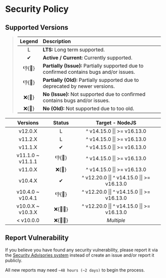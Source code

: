 # Security Policy

## Supported Versions

> | **Legend** | **Description** |
> |:-:|:--|
> | L | **LTS:** Long term supported. |
> | ✔ | **Active / Current:** Currently supported. |
> | 👎{🐛} | **Partially (Issue):** Partially supported due to confirmed contains bugs and/or issues. |
> | 👎{🧓} | **Partially (Old):** Partially supported due to deprecated by newer versions. |
> | ❌{🐛} | **No (Issue):** Not supported due to confirmed contains bugs and/or issues. |
> | ❌{🧓} | **No (Old):** Not supported due to too old. |

| **Versions** | **Status** | **Target - NodeJS** |
|:-:|:-:|:-:|
| v12.0.X | L | ^ v14.15.0 \|\| >= v16.13.0 |
| v11.2.X | L | ^ v14.15.0 \|\| >= v16.13.0 |
| v11.1.X | ✔ | ^ v14.15.0 \|\| >= v16.13.0 |
| v11.1.0 \~ v11.1.1 | 👎{🐛} | ^ v14.15.0 \|\| >= v16.13.0 |
| v11.0.X | ❌{🐛} | ^ v14.15.0 \|\| >= v16.13.0 |
| v10.4.X | ✔ | ^ v12.20.0 \|\| ^ v14.15.0 \|\| >= v16.13.0 |
| v10.4.0 \~ v10.4.1 | 👎{🐛} | ^ v12.20.0 \|\| ^ v14.15.0 \|\| >= v16.13.0 |
| v10.0.X \~ v10.3.X | ❌{🐛🧓} | ^ v12.20.0 \|\| ^ v14.15.0 \|\| >= v16.13.0 |
| < v10.0.0 | ❌{🐛🧓} | *Multiple* |

## Report Vulnerability

If you believe you have found any security vulnerability, please report it via the [Security Advisories system](https://github.com/hugoalh-studio/advanced-determine-nodejs/security/advisories/new) instead of create an issue and/or report it publicly.

All new reports may need `~48 hours (~2 days)` to begin the process.

